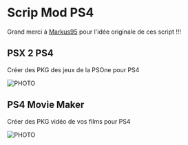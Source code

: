 # Scrip Mod PS4
Grand merci à [Markus95](https://twitter.com/Markus00095) pour l'idée originale de ces script !!!

## PSX 2 PS4
Créer des PKG des jeux de la PSOne pour PS4

![PHOTO](https://github.com/chronoss09/Scrip-Mod-PS4/blob/main/PSX_2_PS4_v1.2%20mod%20fr.PNG)


## PS4 Movie Maker
Créer des PKG vidéo de vos films pour PS4

![PHOTO](https://github.com/chronoss09/Scrip-Mod-PS4/blob/main/PS4_Movie_Maker_v1.0.PNG)
